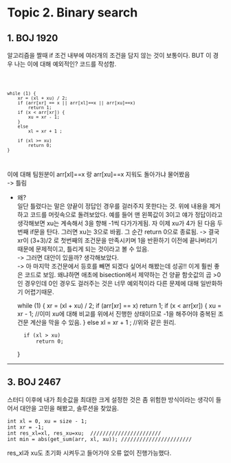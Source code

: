 # Topic 2. Binary search
## 1. BOJ 1920
알고리즘을 짤때 if 조건 내부에 여러개의 조건을 담지 않는 것이 보통이다.
BUT 이 경우 나는 이에 대해 예외적인? 코드를 작성함.

<ore>
<code>

	while (1) {
		xr = (xl + xu) / 2;
		if (arr[xr] == x || arr[xl]==x || arr[xu]==x)
			return 1;
		if (x < arr[xr]) {
			xu = xr - 1; 
		}
		else 
			xl = xr + 1 ; 

		if (xl >= xu)
			return 0;
	}

</code>
</pre>

이에 대해 팀원분이 arr[xl]==x 랑 arr[xu]==x 지워도 돌아가냐 물어봤음  
-> 틀림   
- 왜?  
일단 틀렸다는 말은 양끝이 정답인 경우를 걸러주지 못한다는 것. 위에 내용을 제거하고 코드를 머릿속으로 돌려보았다.
예를 들어 맨 왼쪽값이 3이고 얘가 정답이라고 생각해보면
xu는 계속해서 3을 향해 -1씩 다가가게됨. 자 이제 xu가 4가 된 다음 두번째 if문을 탄다. 그러면 xu는 3으로 바뀜. 그 순간 return 0으로 종료됨. -> 결국 xr이 (3+3)/2 로 첫번째의 조건문을 만족시키며 1을 반환하기 이전에 끝나버리기 때문에 문제적이고, 틀리게 되는 것이라고 볼 수 있음.   
-> 그러면 대안이 있을까? 생각해보았다.  
-> 아 마지막 조건문에서 등호를 빼면 되겠다 싶어서 해봤는데 성공!! 이게 훨씬 좋은 코드로 보임. 왜냐하면 애초에 bisection에서 제약하는 건 양끝 함숫값의 곱 >0인 경우인데 0인 경우도 걸러주는 것은 너무 예외적이라 다른 문제에 대해 일반화하기 어렵기때문.

	while (1) {
		xr = (xl + xu) / 2;
		if (arr[xr] == x)
			return 1;
		if (x < arr[xr]) {
			xu = xr - 1;  //이미 xu에 대해 비교를 위에서 진행한 상태이므로 -1을 해주어야 중복된 조건문 계산을 막을 수 있음.
		}
		else 
			xl = xr + 1 ; //위와 같은 원리.

		if (xl > xu)
			return 0;
	}

------------------------

## 3. BOJ 2467
스터디 이후에 
내가 최솟값을 최대한 크게 설정한 것은 좀 위험한 방식이라는 생각이 들어서 대안을 고민을 해봤고, 솔루션을 찾았음.


	int xl = 0, xu = size - 1;
	int xr = -1;
	int res_xl=xl, res_xu=xu;  ///////////////////////
	int min = abs(get_sum(arr, xl, xu)); ///////////////////////
res_xl과 xu도 초기화 시켜두고 들어가야 
오류 없이 진행가능했다.